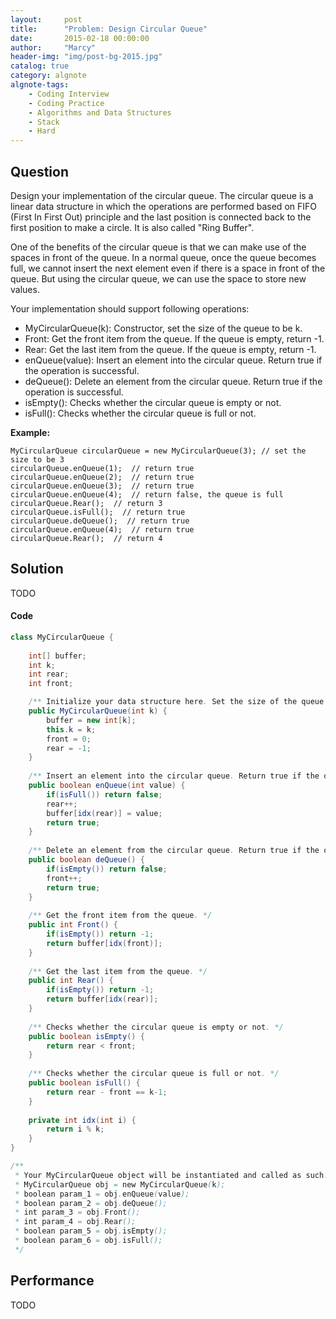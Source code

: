```yaml
---
layout:     post
title:      "Problem: Design Circular Queue"
date:       2015-02-18 00:00:00
author:     "Marcy"
header-img: "img/post-bg-2015.jpg"
catalog: true
category: algnote
algnote-tags:
    - Coding Interview
    - Coding Practice
    - Algorithms and Data Structures
    - Stack
    - Hard
---
```


## Question

Design your implementation of the circular queue. The circular queue is a linear data structure in which the operations are performed based on FIFO (First In First Out) principle and the last position is connected back to the first position to make a circle. It is also called "Ring Buffer".

One of the benefits of the circular queue is that we can make use of the spaces in front of the queue. In a normal queue, once the queue becomes full, we cannot insert the next element even if there is a space in front of the queue. But using the circular queue, we can use the space to store new values.

Your implementation should support following operations:

- MyCircularQueue(k): Constructor, set the size of the queue to be k.
- Front: Get the front item from the queue. If the queue is empty, return -1.
- Rear: Get the last item from the queue. If the queue is empty, return -1.
- enQueue(value): Insert an element into the circular queue. Return true if the operation is successful.
- deQueue(): Delete an element from the circular queue. Return true if the operation is successful.
- isEmpty(): Checks whether the circular queue is empty or not.
- isFull(): Checks whether the circular queue is full or not.

**Example:**
```
MyCircularQueue circularQueue = new MyCircularQueue(3); // set the size to be 3
circularQueue.enQueue(1);  // return true
circularQueue.enQueue(2);  // return true
circularQueue.enQueue(3);  // return true
circularQueue.enQueue(4);  // return false, the queue is full
circularQueue.Rear();  // return 3
circularQueue.isFull();  // return true
circularQueue.deQueue();  // return true
circularQueue.enQueue(4);  // return true
circularQueue.Rear();  // return 4
```

## Solution
TODO

#### Code
```java
class MyCircularQueue {
    
    int[] buffer;
    int k;
    int rear;
    int front;

    /** Initialize your data structure here. Set the size of the queue to be k. */
    public MyCircularQueue(int k) {
        buffer = new int[k];
        this.k = k;
        front = 0;
        rear = -1;
    }
    
    /** Insert an element into the circular queue. Return true if the operation is successful. */
    public boolean enQueue(int value) {
        if(isFull()) return false;
        rear++;
        buffer[idx(rear)] = value;
        return true;
    }
    
    /** Delete an element from the circular queue. Return true if the operation is successful. */
    public boolean deQueue() {
        if(isEmpty()) return false;
        front++;
        return true;
    }
    
    /** Get the front item from the queue. */
    public int Front() {
        if(isEmpty()) return -1;
        return buffer[idx(front)];
    }
    
    /** Get the last item from the queue. */
    public int Rear() {
        if(isEmpty()) return -1;
        return buffer[idx(rear)];
    }
    
    /** Checks whether the circular queue is empty or not. */
    public boolean isEmpty() {
        return rear < front;   
    }
    
    /** Checks whether the circular queue is full or not. */
    public boolean isFull() {
        return rear - front == k-1;
    }
    
    private int idx(int i) {
        return i % k;
    }
}

/**
 * Your MyCircularQueue object will be instantiated and called as such:
 * MyCircularQueue obj = new MyCircularQueue(k);
 * boolean param_1 = obj.enQueue(value);
 * boolean param_2 = obj.deQueue();
 * int param_3 = obj.Front();
 * int param_4 = obj.Rear();
 * boolean param_5 = obj.isEmpty();
 * boolean param_6 = obj.isFull();
 */
```

## Performance
TODO

